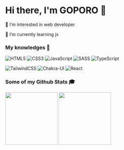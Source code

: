 <h1><strong>Hi there, I'm GOPORO</strong> 👋</a></h1>
👀 I’m interested in web developer

🌱 I’m currently learning js

### **My knowledges 📖**

![HTML5](https://img.shields.io/badge/HTML5-%23E34F26.svg?style=flat-square&logo=html5&logoColor=white)
![CSS3](https://img.shields.io/badge/CSS3-%231572B6.svg?style=flat-square&logo=css3&logoColor=white)
![JavaScript](https://img.shields.io/badge/JavaScript-%23323330.svg?style=flat-square&logo=javascript&logoColor=%23F7DF1E)
![SASS](https://img.shields.io/badge/SASS-hotpink.svg?style=flat-square&logo=SASS&logoColor=white)
![TypeScript](https://img.shields.io/badge/TypeScript-%23007ACC.svg?style=flat-square&logo=typescript&logoColor=white)
<!-- ![jQuery](https://img.shields.io/badge/jQuery-144C9B.svg?style=flat-square&logo=jquery&logoColor=white) -->
![TailwindCSS](https://img.shields.io/badge/TailwindCSS-%2338B2AC.svg?style=flat-square&logo=tailwind-css&logoColor=white)
![Chakra-UI](https://img.shields.io/badge/Chakra--UI-319795?style=flat&logo=chakra-ui&logoColor=white)
![React](https://img.shields.io/badge/ReactJS-%2320232a.svg?style=flat-square&logo=react&logoColor=%2361DAFB)
<!-- ![Bootstrap](https://img.shields.io/badge/Bootstrap-%23712cf9.svg?style=flat-square&logo=bootstrap&logoColor=white) -->
<!-- ![Next.Js](https://img.shields.io/badge/Next.js-black?style=flat-square&logo=next.js&logoColor=white) -->
<!-- ![Vue.js](https://img.shields.io/badge/Vue.js-%2335495e.svg?style=flat-square&logo=vuedotjs&logoColor=%234FC08D) -->
<!-- ![NodeJS](https://img.shields.io/badge/Node.js-6DA55F?style=flat-square&logo=node.js&logoColor=white) -->
<!-- ![MongoDB](https://img.shields.io/badge/MongoDB-%234ea94b.svg?style=flat-square&logo=mongodb&logoColor=white) -->
<!-- ![Firebase](https://img.shields.io/badge/Firebase-%23039BE5.svg?style=flat-square&logo=firebase) -->
<!-- ![GraphQL](https://img.shields.io/badge/-GraphQL-E10098?style=flat-square&logo=graphql&logoColor=white) -->
<!-- ![Apollo Client](https://img.shields.io/badge/Apollo-white?style=flat-square&logo=apollo-graphql&logoColor=black) -->
<!-- ![Socket.IO](https://img.shields.io/badge/Socket.IO-black.svg?style=flat-square&logo=socket.io&logoColor=white) -->
<!-- ![Postgres](https://img.shields.io/badge/PostgreSQL-%23316192.svg?style=flat-square&logo=postgresql&logoColor=white) -->

### **Some of my Github Stats 🎓**

<p align="left">
<img src="https://github-readme-stats.vercel.app/api?username=goporo&show_icons=true&theme=react&icon_color=ffb300" height="165">
<img src="https://github-readme-stats.vercel.app/api/top-langs/?username=goporo&layout=compact&theme=react&langs_count=6&" height="165">
</p>


